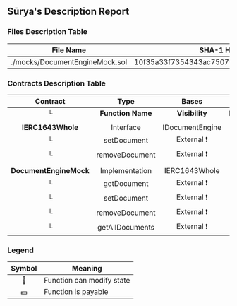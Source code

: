 ## Sūrya's Description Report

### Files Description Table


|  File Name  |  SHA-1 Hash  |
|-------------|--------------|
| ./mocks/DocumentEngineMock.sol | 10f35a33f7354343ac75070a0d70bdc6c32e2d88 |


### Contracts Description Table


|  Contract  |         Type        |       Bases      |                  |                 |
|:----------:|:-------------------:|:----------------:|:----------------:|:---------------:|
|     └      |  **Function Name**  |  **Visibility**  |  **Mutability**  |  **Modifiers**  |
||||||
| **IERC1643Whole** | Interface | IDocumentEngine |||
| └ | setDocument | External ❗️ | 🛑  |NO❗️ |
| └ | removeDocument | External ❗️ | 🛑  |NO❗️ |
||||||
| **DocumentEngineMock** | Implementation | IERC1643Whole |||
| └ | getDocument | External ❗️ |   |NO❗️ |
| └ | setDocument | External ❗️ | 🛑  |NO❗️ |
| └ | removeDocument | External ❗️ | 🛑  |NO❗️ |
| └ | getAllDocuments | External ❗️ |   |NO❗️ |


### Legend

|  Symbol  |  Meaning  |
|:--------:|-----------|
|    🛑    | Function can modify state |
|    💵    | Function is payable |
